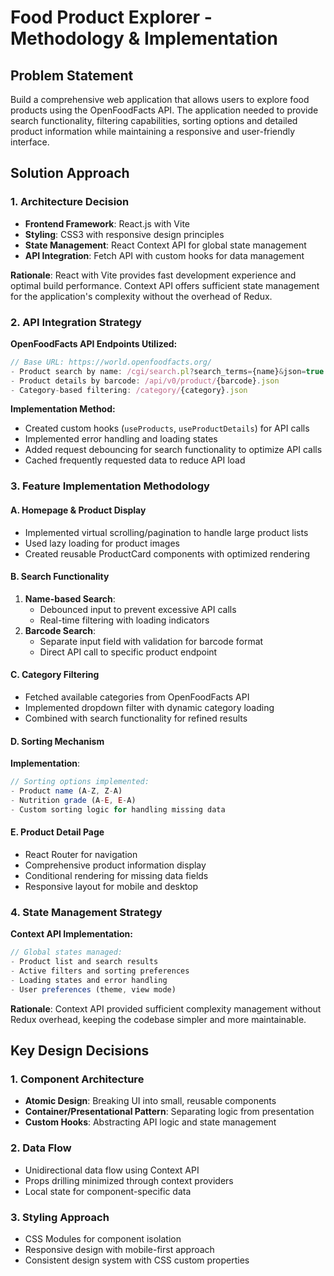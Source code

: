 # Food Product Explorer - Methodology & Implementation

## Problem Statement
Build a comprehensive web application that allows users to explore food products using the OpenFoodFacts API. The application needed to provide search functionality, filtering capabilities, sorting options and detailed product information while maintaining a responsive and user-friendly interface.


## Solution Approach
### 1. Architecture Decision

- **Frontend Framework**: React.js with Vite
- **Styling**: CSS3 with responsive design principles
- **State Management**: React Context API for global state management
- **API Integration**: Fetch API with custom hooks for data management

**Rationale**: React with Vite provides fast development experience and optimal build performance. Context API offers sufficient state management for the application's complexity without the overhead of Redux.


### 2. API Integration Strategy

**OpenFoodFacts API Endpoints Utilized:**
```javascript
// Base URL: https://world.openfoodfacts.org/
- Product search by name: /cgi/search.pl?search_terms={name}&json=true
- Product details by barcode: /api/v0/product/{barcode}.json
- Category-based filtering: /category/{category}.json
```

**Implementation Method:**
- Created custom hooks (`useProducts`, `useProductDetails`) for API calls
- Implemented error handling and loading states
- Added request debouncing for search functionality to optimize API calls
- Cached frequently requested data to reduce API load


### 3. Feature Implementation Methodology

#### A. Homepage & Product Display
- Implemented virtual scrolling/pagination to handle large product lists
- Used lazy loading for product images
- Created reusable ProductCard components with optimized rendering

#### B. Search Functionality
1. **Name-based Search**: 
   - Debounced input to prevent excessive API calls
   - Real-time filtering with loading indicators
2. **Barcode Search**: 
   - Separate input field with validation for barcode format
   - Direct API call to specific product endpoint

#### C. Category Filtering
- Fetched available categories from OpenFoodFacts API
- Implemented dropdown filter with dynamic category loading
- Combined with search functionality for refined results

#### D. Sorting Mechanism
**Implementation**:
```javascript
// Sorting options implemented:
- Product name (A-Z, Z-A)
- Nutrition grade (A-E, E-A)
- Custom sorting logic for handling missing data
```

#### E. Product Detail Page

- React Router for navigation
- Comprehensive product information display
- Conditional rendering for missing data fields
- Responsive layout for mobile and desktop

  
### 4. State Management Strategy

**Context API Implementation:**
```javascript
// Global states managed:
- Product list and search results
- Active filters and sorting preferences
- Loading states and error handling
- User preferences (theme, view mode)
```

**Rationale**: Context API provided sufficient complexity management without Redux overhead, keeping the codebase simpler and more maintainable.


## Key Design Decisions

### 1. Component Architecture
- **Atomic Design**: Breaking UI into small, reusable components
- **Container/Presentational Pattern**: Separating logic from presentation
- **Custom Hooks**: Abstracting API logic and state management

### 2. Data Flow
- Unidirectional data flow using Context API
- Props drilling minimized through context providers
- Local state for component-specific data

### 3. Styling Approach
- CSS Modules for component isolation
- Responsive design with mobile-first approach
- Consistent design system with CSS custom properties

